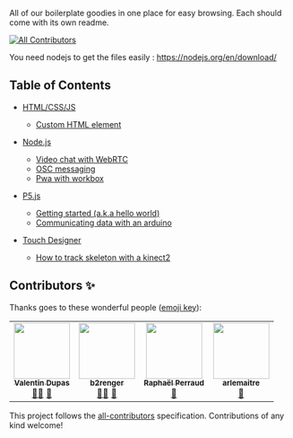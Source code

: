All of our boilerplate goodies in one place for easy browsing. Each should come with its own readme.

<!-- ALL-CONTRIBUTORS-BADGE:START - Do not remove or modify this section -->

[![All Contributors](https://img.shields.io/badge/all_contributors-4-orange.svg?style=flat-square)](#contributors-)

<!-- ALL-CONTRIBUTORS-BADGE:END -->

You need nodejs to get the files easily : https://nodejs.org/en/download/

## Table of Contents

- [HTML/CSS/JS](HTML-CSS-JS)

  - [Custom HTML element](HTML-CSS-JS/custom_element)

- [Node.js](nodeJS)

  - [Video chat with WebRTC](nodeJS/webRTC)
  - [OSC messaging](nodeJS/osc)
  - [Pwa with workbox](nodeJS/pwa_with_workbox)

- [P5.js](p5JS)

  - [Getting started (a.k.a hello world)](p5JS/hello_world)
  - [Communicating data with an arduino](p5JS/with_arduino_over_serial)

- [Touch Designer](TouchDesigner)

  - [How to track skeleton with a kinect2](TouchDesigner/SkeletonTracking_with_kinect2/)

## Contributors ✨

Thanks goes to these wonderful people ([emoji key](https://allcontributors.org/docs/en/emoji-key)):

<!-- ALL-CONTRIBUTORS-LIST:START - Do not remove or modify this section -->
<!-- prettier-ignore-start -->
<!-- markdownlint-disable -->
<table>
  <tr>
    <td align="center"><a href="https://github.com/zhakkarn"><img src="https://avatars.githubusercontent.com/u/6611316?v=4?s=100" width="100px;" alt=""/><br /><sub><b>Valentin Dupas</b></sub></a><br /><a href="#mentoring-zhakkarn" title="Mentoring">🧑‍🏫</a> <a href="#templates-zhakkarn" title="Has published some templates">📝</a></td>
    <td align="center"><a href="http://b2renger.github.io/"><img src="https://avatars.githubusercontent.com/u/1818874?v=4?s=100" width="100px;" alt=""/><br /><sub><b>b2renger</b></sub></a><br /><a href="#mentoring-b2renger" title="Mentoring">🧑‍🏫</a> <a href="#templates-b2renger" title="Has published some templates">📝</a></td>
    <td align="center"><a href="https://github.com/R4ph3rd"><img src="https://avatars.githubusercontent.com/u/43202876?v=4?s=100" width="100px;" alt=""/><br /><sub><b>Raphaël Perraud</b></sub></a><br /><a href="#templates-R4ph3rd" title="Has published some templates">📝</a></td>
    <td align="center"><a href="https://www.armandlemaitre.fr/"><img src="https://avatars.githubusercontent.com/u/33665471?v=4?s=100" width="100px;" alt=""/><br /><sub><b>arlemaitre</b></sub></a><br /><a href="#templates-arlemaitre" title="Has published some templates">📝</a></td>
  </tr>
</table>

<!-- markdownlint-restore -->
<!-- prettier-ignore-end -->

<!-- ALL-CONTRIBUTORS-LIST:END -->

This project follows the [all-contributors](https://github.com/all-contributors/all-contributors) specification. Contributions of any kind welcome!
